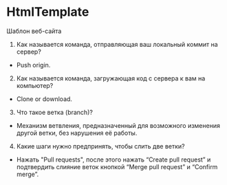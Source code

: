 # HtmlTemplate
Шаблон веб-сайта
1. Как называется команда, отправляющая ваш локальный коммит на сервер? 
* Push origin.
2. Как называется команда, загружающая код с сервера к вам на компьютер? 
* Clone or download.
3. Что такое ветка (branch)? 
* Механизм ветвления, предназначенный для возможного изменения другой ветки, без нарушения её работы.
4. Какие шаги нужно предпринять, чтобы слить две ветки? 
* Нажать "Pull requests", после этого нажать “Create pull request” и подтвердить слияние веток кнопкой “Merge pull request” и “Confirm merge”.
